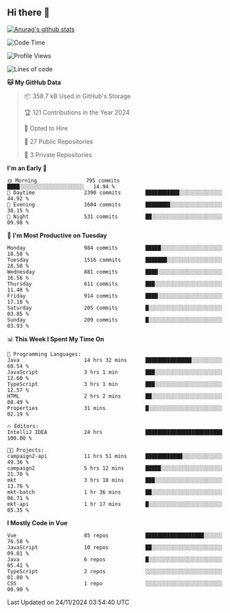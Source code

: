 ## Hi there 👋

[![Anurag's github stats](https://github-readme-stats.vercel.app/api?username=Songwonseok)](https://github.com/anuraghazra/github-readme-stats)



<!--START_SECTION:waka-->
![Code Time](http://img.shields.io/badge/Code%20Time-3%2C139%20hrs%2017%20mins-blue)

![Profile Views](http://img.shields.io/badge/Profile%20Views-0-blue)

![Lines of code](https://img.shields.io/badge/From%20Hello%20World%20I%27ve%20Written-34.8%20million%20lines%20of%20code-blue)

**🐱 My GitHub Data** 

> 📦 358.7 kB Used in GitHub's Storage 
 > 
> 🏆 121 Contributions in the Year 2024
 > 
> 💼 Opted to Hire
 > 
> 📜 27 Public Repositories 
 > 
> 🔑 3 Private Repositories 
 > 
**I'm an Early 🐤** 

```text
🌞 Morning                795 commits         ████░░░░░░░░░░░░░░░░░░░░░   14.94 % 
🌆 Daytime                2390 commits        ███████████░░░░░░░░░░░░░░   44.92 % 
🌃 Evening                1604 commits        ████████░░░░░░░░░░░░░░░░░   30.15 % 
🌙 Night                  531 commits         ██░░░░░░░░░░░░░░░░░░░░░░░   09.98 % 
```
📅 **I'm Most Productive on Tuesday** 

```text
Monday                   984 commits         █████░░░░░░░░░░░░░░░░░░░░   18.50 % 
Tuesday                  1516 commits        ███████░░░░░░░░░░░░░░░░░░   28.50 % 
Wednesday                881 commits         ████░░░░░░░░░░░░░░░░░░░░░   16.56 % 
Thursday                 611 commits         ███░░░░░░░░░░░░░░░░░░░░░░   11.48 % 
Friday                   914 commits         ████░░░░░░░░░░░░░░░░░░░░░   17.18 % 
Saturday                 205 commits         █░░░░░░░░░░░░░░░░░░░░░░░░   03.85 % 
Sunday                   209 commits         █░░░░░░░░░░░░░░░░░░░░░░░░   03.93 % 
```


📊 **This Week I Spent My Time On** 

```text
💬 Programming Languages: 
Java                     14 hrs 32 mins      ███████████████░░░░░░░░░░   60.54 % 
JavaScript               3 hrs 1 min         ███░░░░░░░░░░░░░░░░░░░░░░   12.60 % 
TypeScript               3 hrs 1 min         ███░░░░░░░░░░░░░░░░░░░░░░   12.57 % 
HTML                     2 hrs 2 mins        ██░░░░░░░░░░░░░░░░░░░░░░░   08.49 % 
Properties               31 mins             █░░░░░░░░░░░░░░░░░░░░░░░░   02.19 % 

🔥 Editors: 
IntelliJ IDEA            24 hrs              █████████████████████████   100.00 % 

🐱‍💻 Projects: 
campaign2-api            11 hrs 51 mins      ████████████░░░░░░░░░░░░░   49.36 % 
campaign2                5 hrs 12 mins       █████░░░░░░░░░░░░░░░░░░░░   21.70 % 
mkt                      3 hrs 18 mins       ███░░░░░░░░░░░░░░░░░░░░░░   13.76 % 
mkt-batch                1 hr 36 mins        ██░░░░░░░░░░░░░░░░░░░░░░░   06.71 % 
mkt-api                  1 hr 17 mins        █░░░░░░░░░░░░░░░░░░░░░░░░   05.35 % 
```

**I Mostly Code in Vue** 

```text
Vue                      85 repos            ███████████████████░░░░░░   76.58 % 
JavaScript               10 repos            ██░░░░░░░░░░░░░░░░░░░░░░░   09.01 % 
Java                     6 repos             █░░░░░░░░░░░░░░░░░░░░░░░░   05.41 % 
TypeScript               2 repos             ░░░░░░░░░░░░░░░░░░░░░░░░░   01.80 % 
CSS                      1 repo              ░░░░░░░░░░░░░░░░░░░░░░░░░   00.90 % 
```




 Last Updated on 24/11/2024 03:54:40 UTC
<!--END_SECTION:waka-->
